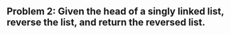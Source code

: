 ## **Problem 2:** Given the head of a singly linked list, reverse the list, and return the reversed list.